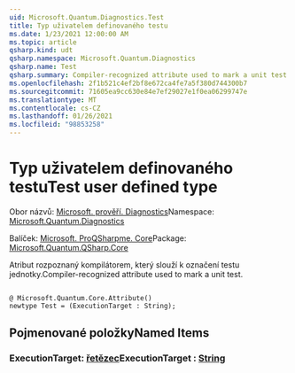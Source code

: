 ```yaml
---
uid: Microsoft.Quantum.Diagnostics.Test
title: Typ uživatelem definovaného testu
ms.date: 1/23/2021 12:00:00 AM
ms.topic: article
qsharp.kind: udt
qsharp.namespace: Microsoft.Quantum.Diagnostics
qsharp.name: Test
qsharp.summary: Compiler-recognized attribute used to mark a unit test.
ms.openlocfilehash: 2f1b521c4ef2bf8e672ca4fe7a5f380d744300b7
ms.sourcegitcommit: 71605ea9cc630e84e7ef29027e1f0ea06299747e
ms.translationtype: MT
ms.contentlocale: cs-CZ
ms.lasthandoff: 01/26/2021
ms.locfileid: "98853258"
---
```

# <a name="test-user-defined-type"></a><span data-ttu-id="9870a-102">Typ uživatelem definovaného testu</span><span class="sxs-lookup"><span data-stu-id="9870a-102">Test user defined type</span></span>

<span data-ttu-id="9870a-103">Obor názvů: [Microsoft. prověří. Diagnostics](xref:Microsoft.Quantum.Diagnostics)</span><span class="sxs-lookup"><span data-stu-id="9870a-103">Namespace: [Microsoft.Quantum.Diagnostics](xref:Microsoft.Quantum.Diagnostics)</span></span>

<span data-ttu-id="9870a-104">Balíček: [Microsoft. ProQSharpme. Core](https://nuget.org/packages/Microsoft.Quantum.QSharp.Core)</span><span class="sxs-lookup"><span data-stu-id="9870a-104">Package: [Microsoft.Quantum.QSharp.Core](https://nuget.org/packages/Microsoft.Quantum.QSharp.Core)</span></span>


<span data-ttu-id="9870a-105">Atribut rozpoznaný kompilátorem, který slouží k označení testu jednotky.</span><span class="sxs-lookup"><span data-stu-id="9870a-105">Compiler-recognized attribute used to mark a unit test.</span></span>

```qsharp

@ Microsoft.Quantum.Core.Attribute()
newtype Test = (ExecutionTarget : String);
```



## <a name="named-items"></a><span data-ttu-id="9870a-106">Pojmenované položky</span><span class="sxs-lookup"><span data-stu-id="9870a-106">Named Items</span></span>

### <a name="executiontarget--string"></a><span data-ttu-id="9870a-107">ExecutionTarget: [řetězec](xref:microsoft.quantum.lang-ref.string)</span><span class="sxs-lookup"><span data-stu-id="9870a-107">ExecutionTarget : [String](xref:microsoft.quantum.lang-ref.string)</span></span>

